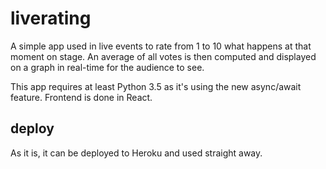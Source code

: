 liverating
===

A simple app used in live events to rate from 1 to 10 what happens at that moment on stage. An average of all votes is then computed and displayed on a graph in real-time for the audience to see.

This app requires at least Python 3.5 as it's using the new async/await feature. Frontend is done in React.


deploy
---

As it is, it can be deployed to Heroku and used straight away.
